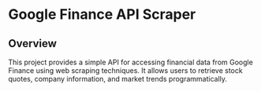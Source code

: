# Google Finance API Scraper
## Overview
This project provides a simple API for accessing financial data from Google Finance using web scraping techniques. It allows users to retrieve stock quotes, company information, and market trends programmatically.

